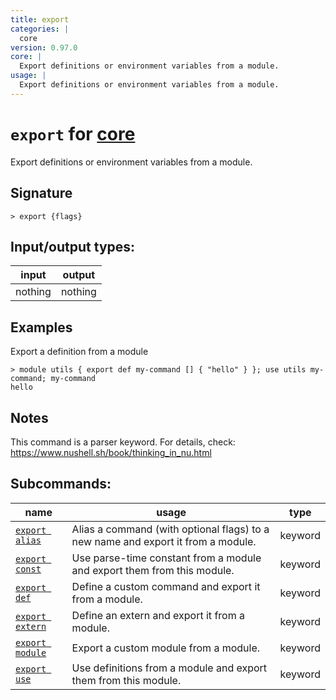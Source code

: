 ```yaml
---
title: export
categories: |
  core
version: 0.97.0
core: |
  Export definitions or environment variables from a module.
usage: |
  Export definitions or environment variables from a module.
---
```

<!-- This file is automatically generated. Please edit the command in https://github.com/nushell/nushell instead. -->

# `export` for [core](/commands/categories/core.md)

<div class='command-title'>Export definitions or environment variables from a module.</div>

## Signature

```> export {flags} ```


## Input/output types:

| input   | output  |
| ------- | ------- |
| nothing | nothing |

## Examples

Export a definition from a module
```nu
> module utils { export def my-command [] { "hello" } }; use utils my-command; my-command
hello
```

## Notes
This command is a parser keyword. For details, check:
  https://www.nushell.sh/book/thinking_in_nu.html

## Subcommands:

| name                                               | usage                                                                            | type    |
| -------------------------------------------------- | -------------------------------------------------------------------------------- | ------- |
| [`export alias`](/commands/docs/export_alias.md)   | Alias a command (with optional flags) to a new name and export it from a module. | keyword |
| [`export const`](/commands/docs/export_const.md)   | Use parse-time constant from a module and export them from this module.          | keyword |
| [`export def`](/commands/docs/export_def.md)       | Define a custom command and export it from a module.                             | keyword |
| [`export extern`](/commands/docs/export_extern.md) | Define an extern and export it from a module.                                    | keyword |
| [`export module`](/commands/docs/export_module.md) | Export a custom module from a module.                                            | keyword |
| [`export use`](/commands/docs/export_use.md)       | Use definitions from a module and export them from this module.                  | keyword |